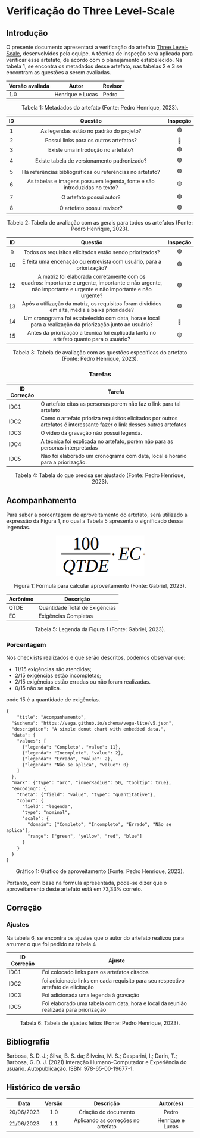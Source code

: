 # Verificação do Three Level-Scale

## Introdução

O presente documento apresentará a verificação do artefato [Three Level-Scale](../../elicitacao/threeLevelScale.md), desenvolvidos pela equipe. A técnica de inspeção será aplicada para verificar esse artefato, de acordo com o planejamento estabelecido. Na tabela 1, se encontra os metadados desse artefato, nas tabelas 2 e 3 se encontram as questões a serem avaliadas.

<center>

| Versão avaliada | Autor            | Revisor |
| ---------------- | ---------------- | ------- |
| 1.0              | Henrique e Lucas | Pedro   |

</center>

<div style="text-align: center">
<p> Tabela 1: Metadados do artefato (Fonte: Pedro Henrique, 2023). </p>
</div>

| ID |                                 Questão                                 | Inspeção |
| :-: | :-----------------------------------------------------------------------: | :--------: |
| 1 |                 As legendas estão no padrão do projeto?                 |     🟢     |
| 2 |                  Possui links para os outros artefatos?                  |     🔴     |
| 3 |                   Existe uma introdução no artefato?                   |     🟢     |
| 4 |                Existe tabela de versionamento padronizado?                |     🟢     |
| 5 |      Há referências bibliográficas ou referências no artefato?      |     🟢     |
| 6 | As tabelas e imagens possuem legenda, fonte e são introduzidas no texto? |     🟡     |
| 7 |                         O artefato possui autor?                         |     🟢     |
| 8 |                        O artefato possui revisor?                        |     🟢     |

<div style="text-align: center">
<p> Tabela 2: Tabela de avaliação com as gerais para todos os artefatos (Fonte: Pedro Henrique, 2023). </p>
</div>

| ID |                                                                             Questão                                                                             | Inspeção |
| :-: | :---------------------------------------------------------------------------------------------------------------------------------------------------------------: | :--------: |
| 9 |                                                     Todos os requisitos elicitados estão sendo priorizados?                                                     |     🟢     |
| 10 |                                            É feita uma encenação ou entrevista com usuário, para a priorização?                                            |     🟢     |
| 12 | A matriz foi elaborada corretamente com os quadros: importante e urgente, importante e não urgente, não importante e urgente e não importante e não urgente? |     🟢     |
| 13 |                                 Após a utilização da matriz, os requisitos foram divididos em alta, média e baixa prioridade?                                 |     🟢     |
| 14 |                           Um cronograma foi estabelecido com data, hora e local para a realização da priorização junto ao usuário?                           |     🔴     |
| 15 |                                     Antes da priorização a técnica foi explicada tanto no artefato quanto para o usuário?                                     |     🟡     |

<div style="text-align: center">
<p> Tabela 3: Tabela de avaliação com as questões específicas do artefato (Fonte: Pedro Henrique, 2023). </p>
</div>

<center>

### Tarefas

| ID Correção | Tarefa                                                                                                                   |
| ------------- | ------------------------------------------------------------------------------------------------------------------------ |
| IDC1          | O artefato citas as personas porem não faz o link para tal artefato                                                     |
| IDC2          | Como o artefato prioriza requisitos elicitados por outros artefatos é interessante fazer o link desses outros artefatos |
| IDC3          | O video da gravação não possui legenda.                                                                               |
| IDC4          | A técnica foi explicada no artefato, porém não para as personas interpretadas                                         |
| IDC5          | Não foi elaborado um cronograma com data, local e horário para a priorização.                                        |

<div style="text-align: center">
<p> Tabela 4: Tabela do que precisa ser ajustado (Fonte: Pedro Henrique, 2023). </p>
</div>

</center>

## Acompanhamento

Para saber a porcentagem de aproveitamento do artefato, será utilizado a expressão da Figura 1, no qual a Tabela 5 apresenta o significado dessa legendas.

<div style="text-align: center">
<img src="../../../images/formulaCalculoAproveitamento.png"  alt="legenda da fórmula da figura 1"/>

<p> Figura 1: Fórmula para calcular aproveitamento (Fonte: Gabriel, 2023). </p>
</div>

<center>

| Acrônimo | Descrição                     |
| --------- | ------------------------------- |
| QTDE      | Quantidade Total de Exigências |
| EC        | Exigências Completas           |

<div style="text-align: center">
<p> Tabela 5: Legenda da Figura 1 (Fonte: Gabriel, 2023). </p>
</div>

</center>

### Porcentagem

Nos checklists realizados e que serão descritos, podemos observar que:

- 11/15 exigências são atendidas;
- 2/15 exigências estão incompletas;
- 2/15 exigências estão erradas ou não foram realizadas.
- 0/15 não se aplica.

onde 15 é a quantidade de exigências.

```vegalite
{
    "title": "Acompanhamento",
  "$schema": "https://vega.github.io/schema/vega-lite/v5.json",
  "description": "A simple donut chart with embedded data.",
  "data": {
    "values": [
      {"legenda": "Completo", "value": 11},
      {"legenda": "Incompleto", "value": 2},
      {"legenda": "Errado", "value": 2},
      {"legenda": "Não se aplica", "value": 0}
    ]
  },
  "mark": {"type": "arc", "innerRadius": 50, "tooltip": true},
  "encoding": {
    "theta": {"field": "value", "type": "quantitative"},
    "color": {
      "field": "legenda",
      "type": "nominal",
      "scale": {
        "domain": ["Completo", "Incompleto", "Errado", "Não se aplica"],
        "range": ["green", "yellow", "red", "blue"]
      }
    }
  }
}
```

<div style="text-align: center">
<p> Gráfico 1: Gráfico de aproveitamento (Fonte: Pedro Henrique, 2023). </p>
</div>

Portanto, com base na formula apresentada, pode-se dizer que o aproveitamento deste artefato está em 73,33% correto.

## Correção

### Ajustes

Na tabela 6, se encontra os ajustes que o autor do artefato realizou para arrumar o que foi pedido na tabela 4

| ID Correção | Ajuste                                                                                   |
| ------------- | ---------------------------------------------------------------------------------------- |
| IDC1          | Foi colocado links para os artefatos citados                                             |
| IDC2          | foi adicionado links em cada requisito para seu respectivo artefato de elicitação      |
| IDC3          | Foi adicionada uma legenda à gravação                                                 |
| IDC5          | Foi elaborado uma tabela com data, hora e local da reunião realizada para priorização |

<div style="text-align: center">
<p> Tabela 6: Tabela de ajustes feitos (Fonte: Pedro Henrique, 2023). </p>
</div>

</center>

## Bibliografia

Barbosa, S. D. J.; Silva, B. S. da; Silveira, M. S.; Gasparini, I.; Darin, T.; Barbosa, G. D. J. (2021) Interação Humano-Computador e Experiência do usuário. Autopublicação. ISBN: 978-65-00-19677-1.

## Histórico de versão

|    Data    | Versão |             Descrição             |    Autor(es)    |
| :--------: | :-----: | :----------------------------------: | :--------------: |
| 20/06/2023 |   1.0   |        Criação do documento        |      Pedro      |
| 21/06/2023 |   1.1   | Aplicando as correções no artefato | Henrique e Lucas |
